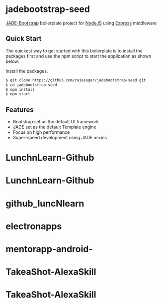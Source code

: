 # jadebootstrap-seed
[JADE-Bootstrap](http://rajasegar.github.io/JADE-Bootstrap/) boilerplate project for [NodeJS](http://nodejs.org/) using [Express](http://expressjs.com) middleware

## Quick Start

  The quickest way to get started with this boilerplate is to install the packages first and use the npm script to start the application as shown below:

  Install the packages.

```bash
$ git clone https://github.com/rajasegar/jadebootstrap-seed.git
$ cd jadebootstrap-seed
$ npm install
$ npm start
```
## Features

  * Bootstrap set as the default UI framework
  * JADE set as the default Template engine
  * Focus on high performance
  * Super-speed development using JADE mixins
  
# LunchnLearn-Github
# LunchnLearn-Github
# github_luncNlearn
# electronapps
# mentorapp-android-
# TakeaShot-AlexaSkill
# TakeaShot-AlexaSkill
